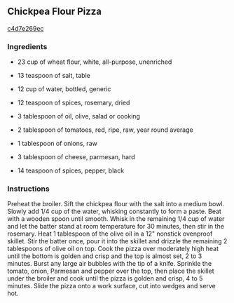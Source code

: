 ## Chickpea Flour Pizza

[c4d7e269ec](http://www.food.com/recipe/chickpea-flour-pizza-160236)

### Ingredients

 - 23 cup of wheat flour, white, all-purpose, unenriched

 - 13 teaspoon of salt, table

 - 12 cup of water, bottled, generic

 - 12 teaspoon of spices, rosemary, dried

 - 3 tablespoon of oil, olive, salad or cooking

 - 2 tablespoon of tomatoes, red, ripe, raw, year round average

 - 1 tablespoon of onions, raw

 - 3 tablespoon of cheese, parmesan, hard

 - 14 teaspoon of spices, pepper, black

### Instructions

Preheat the broiler. Sift the chickpea flour with the salt into a medium bowl. Slowly add 1/4 cup of the water, whisking constantly to form a paste. Beat with a wooden spoon until smooth. Whisk in the remaining 1/4 cup of water and let the batter stand at room temperature for 30 minutes, then stir in the rosemary. Heat 1 tablespoon of the olive oil in a 12" nonstick ovenproof skillet. Stir the batter once, pour it into the skillet and drizzle the remaining 2 tablespoons of olive oil on top. Cook the pizza over moderately high heat until the bottom is golden and crisp and the top is almost set, 2 to 3 minutes. Burst any large air bubbles with the tip of a knife. Sprinkle the tomato, onion, Parmesan and pepper over the top, then place the skillet under the broiler and cook until the pizza is golden and crisp, 4 to 5 minutes. Slide the pizza onto a work surface, cut into wedges and serve hot.